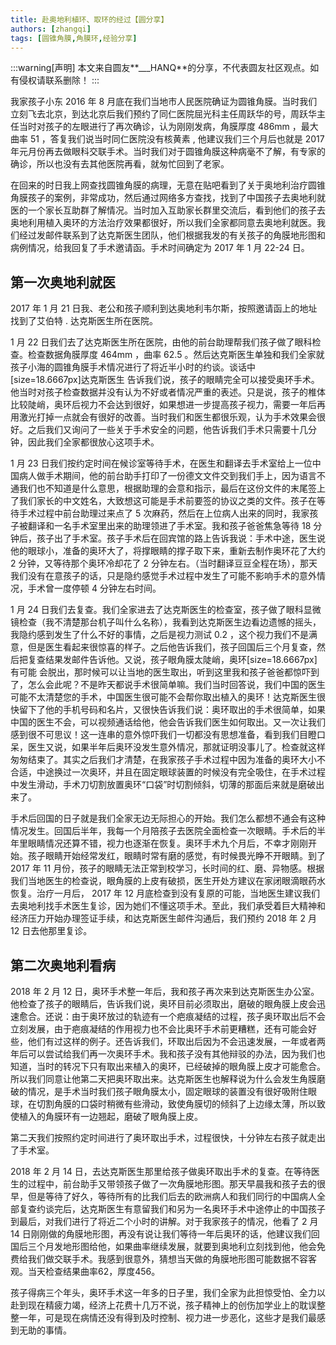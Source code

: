 ```yaml
---
title: 赴奥地利植环、取环的经过【圆分享】
authors: [zhangqi]
tags: [圆锥角膜,角膜环,经验分享]
---
```


:::warning[声明]
本文来自圆友**___HANQ**的分享，不代表圆友社区观点。如有侵权请联系删除！
:::

我家孩子小东 2016 年 8 月底在我们当地市人民医院确证为圆锥角膜。当时我们立刻飞去北京，到达北京后我们预约了同仁医院屈光科主任周跃华的号，周跃华主任当时对孩子的左眼进行了再次确诊，认为刚刚发病，角膜厚度 486mm ，最大曲率 51 ，答复我们说当时同仁医院没有核黄素 , 他建议我们三个月后也就是 2017 年元月份再去做眼科交联手术。当时我们对于圆锥角膜这种病毫不了解，有专家的确诊，所以也没有去其他医院再看，就匆忙回到了老家。

在回来的时日我上网查找圆锥角膜的病理，无意在贴吧看到了关于奥地利治疗圆锥角膜孩子的案例，非常成功，然后通过网络多方查找，找到了中国孩子去奥地利就医的一个家长互助群了解情况。当时加入互助家长群里交流后，看到他们的孩子去奥地利用植入奥环的方法治疗效果都很好，所以我们全家都同意去奥地利就医。我们经过发邮件联系到了达克斯医生团队，他们根据我发的有关孩子的角膜地形图和病例情况，给我回复了手术邀请函。手术时间确定为 2017 年 1 月 22-24 日。

## 第一次奥地利就医

2017 年 1 月 21 日我、老公和孩子顺利到达奥地利韦尔斯，按照邀请函上的地址找到了艾伯特 . 达克斯医生所在医院。

1 月 22 日我们去了达克斯医生所在医院，由他的前台助理帮我们孩子做了眼科检查。检查数据角膜厚度 464mm ，曲率 62.5 。然后达克斯医生单独和我们全家就孩子小海的圆锥角膜手术情况进行了将近半小时的约谈。谈话中 [size=18.6667px]达克斯医生 告诉我们说，孩子的眼睛完全可以接受奥环手术。他当时对孩子检查数据并没有认为不好或者情况严重的表述。只是说，孩子的椎体比较陡峭，奥环后视力不会达到很好，如果想进一步提高孩子视力，需要一年后再用激光打掉一点就会有很好的改善。当时我们和医生都很乐观，认为手术效果会很好。之后我们又询问了一些关于手术安全的问题，他告诉我们手术只需要十几分钟，因此我们全家都很放心这项手术。

1 月 23 日我们按约定时间在候诊室等待手术，在医生和翻译去手术室给上一位中国病人做手术期间，他的前台助手打印了一份德文文件交到我们手上，因为语言不通我们也不知道是什么意思，根据助理的会意和指示，最后在这份文件的末尾签上了我们家长的中文姓名，大致想这可能是手术前要签的协议之类的文件。孩子在等待手术过程中前台助理过来点了 5 次麻药，然后在上位病人出来的同时，我家孩子被翻译和一名手术室里出来的助理领进了手术室。我和孩子爸爸焦急等待 18 分钟后，孩子出了手术室。孩子手术后在回宾馆的路上告诉我说：手术中途，医生说他的眼球小，准备的奥环大了，将撑眼睛的撑子取下来，重新去制作奥环花了大约 2 分钟，又等待那个奥环冷却花了 2 分钟左右。（当时翻译豆豆全程在场），那天我们没有在意孩子的话，只是隐约感觉手术过程中发生了可能不影响手术的意外情况，手术曾一度停顿 4 分钟左右时间。

 1 月 24 日我们去复查。我们全家进去了达克斯医生的检查室，孩子做了眼科显微镜检查（我不清楚那台机子叫什么名称），我看到达克斯医生边看边遗憾的摇头，我隐约感到发生了什么不好的事情，之后是视力测试 0.2 ，这个视力我们不是满意，但是医生看起来很惊喜的样子。之后他告诉我们，孩子回国后三个月复查，然后把复查结果发邮件告诉他。又说，孩子眼角膜太陡峭，奥环[size=18.6667px]有可能 会脱出，那时候可以让当地的医生取出，听到这里我和孩子爸爸都惊吓到了，怎么会此呢？不是昨天都说手术很简单嘛。我们当时回答说，我们中国的医生可能不太清楚您的手术，中国医生很可能不会帮你取出植入的奥环！达克斯医生很快留下了他的手机号码和名片，又很快告诉我们说：奥环取出的手术很简单，如果中国的医生不会，可以视频通话给他，他会告诉我们医生如何取出。又一次让我们感到很不可思议！这一连串的意外惊吓我们一切都没有思想准备，看到我们目瞪口呆，医生又说，如果半年后奥环没发生意外情况，那就证明没事儿了。检查就这样匆匆结束了。其实之后我们才清楚，在我家孩子手术过程中因为准备的奥环大小不合适，中途换过一次奥环，并且在固定眼球装置的时候没有完全吸住，在手术过程中发生滑动，手术刀切割放置奥环“口袋”时切割倾斜，切薄的那面后来就是磨破出来了。

手术后回国的日子就是我们全家无边无际担心的开始。我们怎么都想不通会有这种情况发生。回国后半年，我每一个月陪孩子去医院全面检查一次眼睛。手术后的半年里眼睛情况还算不错，视力也逐渐在恢复。奥环手术九个月后，不幸才刚刚开始。孩子眼睛开始经常发红，眼睛时常有磨的感觉，有时候畏光睁不开眼睛。到了 2017 年 11 月份，孩子的眼睛无法正常到校学习，长时间的红、磨、异物感。根据我们当地医生的检查说，眼角膜的上皮有破损，医生开处方建议在家闭眼滴眼药水恢复。治疗一月后， 2017 年 12 月底检查到没有复原的可能，当地医生建议我们去奥地利找手术医生复诊，因为她们不懂这项手术。至此，我们承受着巨大精神和经济压力开始办理签证手续，和达克斯医生邮件沟通后，我们预约 2018 年 2 月 12 日去他那里复诊。

## 第二次奥地利看病

2018 年 2 月 12 日，奥环手术整一年后，我和孩子再次来到达克斯医生办公室。他检查了孩子的眼睛后，告诉我们说，奥环目前必须取出，磨破的眼角膜上皮会迅速愈合。还说：由于奥环放过的轨迹有一个疤痕凝结的过程，孩子奥环取出后不会立刻发展，由于疤痕凝结的作用视力也不会比奥环手术前更糟糕，还有可能会好些，他们有过这样的例子。还告诉我们，环取出后因为不会迅速发展，一年或者两年后可以尝试给我们再一次奥环手术。我和孩子没有其他辩驳的办法，因为我们也知道，当时的转况下只有取出来植入的奥环，已经破掉的眼角膜上皮才可能愈合。所以我们同意让他第二天把奥环取出来。达克斯医生也解释说为什么会发生角膜磨破的情况，是手术当时我们孩子眼角膜太小，固定眼球的装置没有很好吸附住眼球，在切割角膜的口袋时稍微有些滑动，致使角膜切的倾斜了上边缘太薄，所以致使植入的角膜环有一边翘起，磨破了眼角膜上皮。

第二天我们按照约定时间进行了奥环取出手术，过程很快，十分钟左右孩子就走出了手术室。

2018 年 2 月 14 日，去达克斯医生那里给孩子做奥环取出手术的复查。在等待医生的过程中，前台助手又带领孩子做了一次角膜地形图。那天早晨我和孩子去的很早，但是等待了好久，等待所有的比我们后去的欧洲病人和我们同行的中国病人全部复查约谈完后，达克斯医生有意留我们和另为一名奥环手术中途停止的中国孩子到最后，对我们进行了将近二个小时的讲解。对于我家孩子的情况，他看了 2 月 14 日刚刚做的角膜地形图，再没有说让我们等待一年后奥环的话，他建议我们回国后三个月发地形图给他，如果曲率继续发展，就要到奥地利立刻找到他，他会免费给我们做交联手术。我感到很意外，猜想当天做的角膜地形图可能数据不容客观。当天检查结果曲率62，厚度456。

孩子得病三个年头，奥环手术这一年多的日子里，我们全家为此担惊受怕、全力以赴到现在精疲力竭，经济上花费十几万不说，孩子精神上的创伤加学业上的耽误整整一年，可是现在病情还没有得到及时控制、视力进一步恶化，这些才是我们最感到无助的事情。
